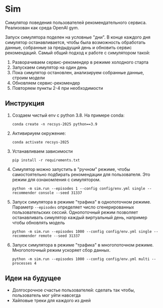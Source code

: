 # Sim

Симулятор поведения пользователей рекомендательного сервиса.
Реализован как среда OpenAI gym.

Запуск симулятора поделен на условные "дни".
В конце каждого дня симулятор останавливается, чтобы была возможность обработать данные, собранные за предыдущий день и обновить сервис рекомендаций.
Самый общий подход к работе с симулятором такой:
1. Разворачиваем сервис-рекомендер в режиме холодного старта
2. Запускаем симулятор на один день
3. Пока симулятор остановлен, анализируем собранные данные, строим модели 
4. Обновляем сервис-рекомендер
5. Повторяем пункты 2-4 при необходимости

## Инструкция

1. Создаем чистый env с python 3.8. На примере conda:
   ```
   conda create -n recsys-2025 python==3.9
   ``` 
2. Активириуем окружение:
   ``` 
   conda activate recsys-2025
   ``` 
3. Устанавливаем зависимости
   ```
   pip install -r requirements.txt
   ```
4. Симулятор можно запустить в "ручном" режиме, чтобы самостоятельно подбирать рекомендации для пользователя. 
   Это режим для ознакомления с симулятором.
   ```
   python -m sim.run --episodes 1 --config config/env.yml single --recommender console --seed 31337
   ```
5. Запуск симулятора в режиме "трафика" в однопоточном режиме.
   Параметр `--episodes` определяет число сгенерированных пользовательских сессий.
   Однопоточный режим позволяет останавливать симулятор каждый виртуальный день, например чтобы обновлять модель
   ```
   python -m sim.run --episodes 1000 --config config/env.yml single --recommender remote --seed 31337 
   ```
6. Запуск симулятора в режиме "трафика" в многопоточном режиме.
   Многопоточный режим ускоряет сбор данных.
   ```
   python -m sim.run --episodes 1000 --config config/env.yml multi --processes 4
   ```   
   
## Идеи на будущее

- Долгосрочное счастье пользователей: сделать так чтобы, пользователь мог уйти навсегда
- Хайповые треки для каждого из дней
